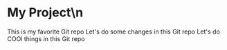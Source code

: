 # My Project\n
This is my favorite Git repo
Let's do some changes in this Git repo
Let's do COOl things in this Git repo
